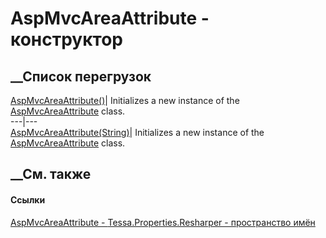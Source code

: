# AspMvcAreaAttribute - конструктор
##  __Список перегрузок
[AspMvcAreaAttribute()](M_Tessa_Properties_Resharper_AspMvcAreaAttribute__ctor.htm)|
Initializes a new instance of the
[AspMvcAreaAttribute](T_Tessa_Properties_Resharper_AspMvcAreaAttribute.htm)
class.  
---|---  
[AspMvcAreaAttribute(String)](M_Tessa_Properties_Resharper_AspMvcAreaAttribute__ctor_1.htm)|
Initializes a new instance of the
[AspMvcAreaAttribute](T_Tessa_Properties_Resharper_AspMvcAreaAttribute.htm)
class.  
## __См. также
#### Ссылки
[AspMvcAreaAttribute - ](T_Tessa_Properties_Resharper_AspMvcAreaAttribute.htm)
[Tessa.Properties.Resharper - пространство
имён](N_Tessa_Properties_Resharper.htm)
